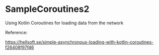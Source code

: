 # SampleCoroutines2
Using Kotlin Coroutines for loading data from the network

Reference:

https://hellsoft.se/simple-asynchronous-loading-with-kotlin-coroutines-f26408f97f46
